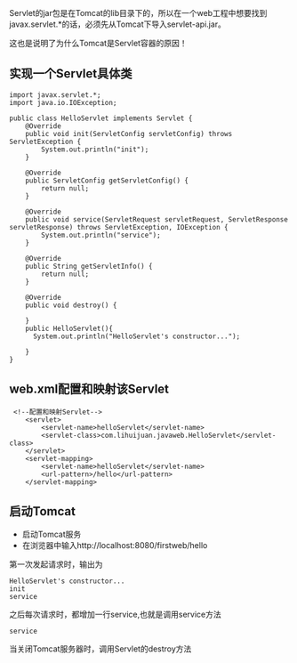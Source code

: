 Servlet的jar包是在Tomcat的lib目录下的，所以在一个web工程中想要找到javax.servlet.*的话，必须先从Tomcat下导入servlet-api.jar。

这也是说明了为什么Tomcat是Servlet容器的原因！

实现一个Servlet具体类
--
```
import javax.servlet.*;
import java.io.IOException;

public class HelloServlet implements Servlet {
    @Override
    public void init(ServletConfig servletConfig) throws ServletException {
        System.out.println("init");
    }

    @Override
    public ServletConfig getServletConfig() {
        return null;
    }

    @Override
    public void service(ServletRequest servletRequest, ServletResponse servletResponse) throws ServletException, IOException {
        System.out.println("service");
    }

    @Override
    public String getServletInfo() {
        return null;
    }

    @Override
    public void destroy() {

    }
    public HelloServlet(){
      System.out.println("HelloServlet's constructor...");

    }
}
```

web.xml配置和映射该Servlet
--
```
 <!--配置和映射Servlet-->
    <servlet>
        <servlet-name>helloServlet</servlet-name>
        <servlet-class>com.lihuijuan.javaweb.HelloServlet</servlet-class>
    </servlet>
    <servlet-mapping>
        <servlet-name>helloServlet</servlet-name>
        <url-pattern>/hello</url-pattern>
    </servlet-mapping>
```

启动Tomcat
--

* 启动Tomcat服务
* 在浏览器中输入http://localhost:8080/firstweb/hello

第一次发起请求时，输出为
```
HelloServlet's constructor...
init
service
```
之后每次请求时，都增加一行service,也就是调用service方法
```
service
```
当关闭Tomcat服务器时，调用Servlet的destroy方法
